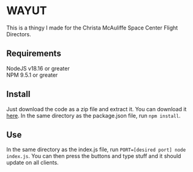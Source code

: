 # WAYUT
This is a thingy I made for the Christa McAuliffe Space Center Flight Directors.

## Requirements
NodeJS v18.16 or greater<br>
NPM 9.5.1 or greater

## Install
Just download the code as a zip file and extract it. You can download it [here](https://github.com/NonzeroCornet/WAYUT/archive/refs/heads/main.zip). In the same directory as the package.json file, run ```npm install```.

## Use
In the same directory as the index.js file, run ```PORT=[desired port] node index.js```.
You can then press the buttons and type stuff and it should update on all clients.
